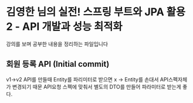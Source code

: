 # 김영한 님의 실전! 스프링 부트와 JPA 활용2 - API 개발과 성능 최적화
강의를 보며 공부한 내용을 정리하는 파일입니다


## 회원 등록 API (Initial commit)
v1->v2
API를 만들때 Entity를 파리미터로 받으면 x
-> Entity를 손대서 API스펙자체가 변경되기 때문
API요청 스펙에 맞춰서 별도의 DTO를 만들어 파라미터로 받는게 좋다.
